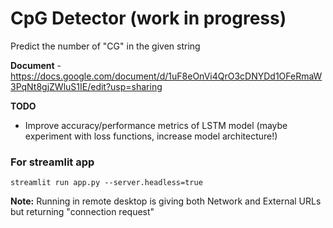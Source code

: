 # CpG Detector (work in progress)

Predict the number of "CG" in the given string

**Document** - https://docs.google.com/document/d/1uF8eOnVi4QrO3cDNYDd1OFeRmaW3PqNt8gjZWluS1IE/edit?usp=sharing

**TODO** 
- Improve accuracy/performance metrics of LSTM model (maybe experiment with loss functions, increase model architecture!)

### For streamlit app
```
streamlit run app.py --server.headless=true
```

**Note:** Running in remote desktop is giving both Network and External URLs but returning "connection request"
